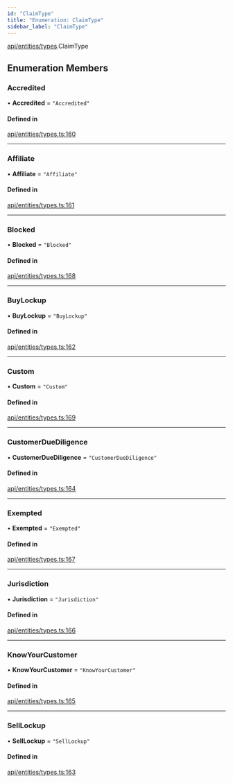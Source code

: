 ```yaml
---
id: "ClaimType"
title: "Enumeration: ClaimType"
sidebar_label: "ClaimType"
---
```


[api/entities/types](../../../../../modules/API/Entities/Types/Types.md).ClaimType

## Enumeration Members

### Accredited

• **Accredited** = ``"Accredited"``

#### Defined in

[api/entities/types.ts:160](https://github.com/PolymeshAssociation/polymesh-sdk/blob/b55e63737/src/api/entities/types.ts#L160)

___

### Affiliate

• **Affiliate** = ``"Affiliate"``

#### Defined in

[api/entities/types.ts:161](https://github.com/PolymeshAssociation/polymesh-sdk/blob/b55e63737/src/api/entities/types.ts#L161)

___

### Blocked

• **Blocked** = ``"Blocked"``

#### Defined in

[api/entities/types.ts:168](https://github.com/PolymeshAssociation/polymesh-sdk/blob/b55e63737/src/api/entities/types.ts#L168)

___

### BuyLockup

• **BuyLockup** = ``"BuyLockup"``

#### Defined in

[api/entities/types.ts:162](https://github.com/PolymeshAssociation/polymesh-sdk/blob/b55e63737/src/api/entities/types.ts#L162)

___

### Custom

• **Custom** = ``"Custom"``

#### Defined in

[api/entities/types.ts:169](https://github.com/PolymeshAssociation/polymesh-sdk/blob/b55e63737/src/api/entities/types.ts#L169)

___

### CustomerDueDiligence

• **CustomerDueDiligence** = ``"CustomerDueDiligence"``

#### Defined in

[api/entities/types.ts:164](https://github.com/PolymeshAssociation/polymesh-sdk/blob/b55e63737/src/api/entities/types.ts#L164)

___

### Exempted

• **Exempted** = ``"Exempted"``

#### Defined in

[api/entities/types.ts:167](https://github.com/PolymeshAssociation/polymesh-sdk/blob/b55e63737/src/api/entities/types.ts#L167)

___

### Jurisdiction

• **Jurisdiction** = ``"Jurisdiction"``

#### Defined in

[api/entities/types.ts:166](https://github.com/PolymeshAssociation/polymesh-sdk/blob/b55e63737/src/api/entities/types.ts#L166)

___

### KnowYourCustomer

• **KnowYourCustomer** = ``"KnowYourCustomer"``

#### Defined in

[api/entities/types.ts:165](https://github.com/PolymeshAssociation/polymesh-sdk/blob/b55e63737/src/api/entities/types.ts#L165)

___

### SellLockup

• **SellLockup** = ``"SellLockup"``

#### Defined in

[api/entities/types.ts:163](https://github.com/PolymeshAssociation/polymesh-sdk/blob/b55e63737/src/api/entities/types.ts#L163)
